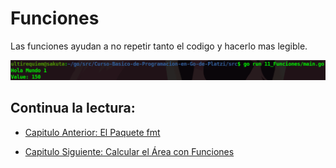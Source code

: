 # Funciones 
Las funciones ayudan a no repetir tanto el codigo y  hacerlo mas legible.
<div align="center">
<a href="https://youtu.be/gBFVGJtnGms"><img src="./../../img/11-min.png"/></a>
</div>

## Continua la lectura:
- [Capitulo Anterior: El Paquete fmt](./../10_Paquete-FMT)                                                                 

- [Capitulo Siguiente: Calcular el Área con Funciones](./../12_Area-Funciones)
